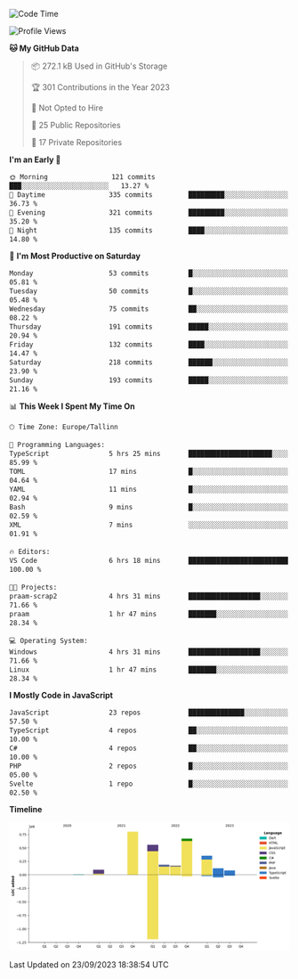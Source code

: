 <!--START_SECTION:waka-->
![Code Time](http://img.shields.io/badge/Code%20Time-396%20hrs%206%20mins-blue)

![Profile Views](http://img.shields.io/badge/Profile%20Views-0-blue)

**🐱 My GitHub Data** 

> 📦 272.1 kB Used in GitHub's Storage 
 > 
> 🏆 301 Contributions in the Year 2023
 > 
> 🚫 Not Opted to Hire
 > 
> 📜 25 Public Repositories 
 > 
> 🔑 17 Private Repositories 
 > 
**I'm an Early 🐤** 

```text
🌞 Morning                121 commits         ███░░░░░░░░░░░░░░░░░░░░░░   13.27 % 
🌆 Daytime                335 commits         █████████░░░░░░░░░░░░░░░░   36.73 % 
🌃 Evening                321 commits         █████████░░░░░░░░░░░░░░░░   35.20 % 
🌙 Night                  135 commits         ████░░░░░░░░░░░░░░░░░░░░░   14.80 % 
```
📅 **I'm Most Productive on Saturday** 

```text
Monday                   53 commits          █░░░░░░░░░░░░░░░░░░░░░░░░   05.81 % 
Tuesday                  50 commits          █░░░░░░░░░░░░░░░░░░░░░░░░   05.48 % 
Wednesday                75 commits          ██░░░░░░░░░░░░░░░░░░░░░░░   08.22 % 
Thursday                 191 commits         █████░░░░░░░░░░░░░░░░░░░░   20.94 % 
Friday                   132 commits         ████░░░░░░░░░░░░░░░░░░░░░   14.47 % 
Saturday                 218 commits         ██████░░░░░░░░░░░░░░░░░░░   23.90 % 
Sunday                   193 commits         █████░░░░░░░░░░░░░░░░░░░░   21.16 % 
```


📊 **This Week I Spent My Time On** 

```text
🕑︎ Time Zone: Europe/Tallinn

💬 Programming Languages: 
TypeScript               5 hrs 25 mins       █████████████████████░░░░   85.99 % 
TOML                     17 mins             █░░░░░░░░░░░░░░░░░░░░░░░░   04.64 % 
YAML                     11 mins             █░░░░░░░░░░░░░░░░░░░░░░░░   02.94 % 
Bash                     9 mins              █░░░░░░░░░░░░░░░░░░░░░░░░   02.59 % 
XML                      7 mins              ░░░░░░░░░░░░░░░░░░░░░░░░░   01.91 % 

🔥 Editors: 
VS Code                  6 hrs 18 mins       █████████████████████████   100.00 % 

🐱‍💻 Projects: 
praam-scrap2             4 hrs 31 mins       ██████████████████░░░░░░░   71.66 % 
praam                    1 hr 47 mins        ███████░░░░░░░░░░░░░░░░░░   28.34 % 

💻 Operating System: 
Windows                  4 hrs 31 mins       ██████████████████░░░░░░░   71.66 % 
Linux                    1 hr 47 mins        ███████░░░░░░░░░░░░░░░░░░   28.34 % 
```

**I Mostly Code in JavaScript** 

```text
JavaScript               23 repos            ██████████████░░░░░░░░░░░   57.50 % 
TypeScript               4 repos             ██░░░░░░░░░░░░░░░░░░░░░░░   10.00 % 
C#                       4 repos             ██░░░░░░░░░░░░░░░░░░░░░░░   10.00 % 
PHP                      2 repos             █░░░░░░░░░░░░░░░░░░░░░░░░   05.00 % 
Svelte                   1 repo              █░░░░░░░░░░░░░░░░░░░░░░░░   02.50 % 
```



**Timeline**

![Lines of Code chart](https://raw.githubusercontent.com/Piilu/Piilu/main/assets/bar_graph.png)


 Last Updated on 23/09/2023 18:38:54 UTC
<!--END_SECTION:waka-->